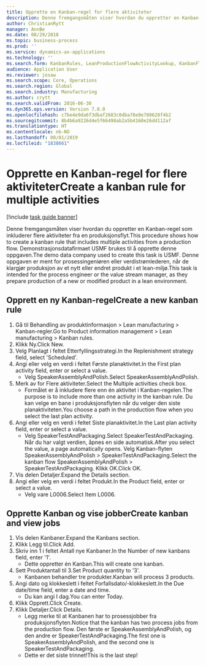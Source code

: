 ```yaml
---
title: Opprette en Kanban-regel for flere aktiviteter
description: Denne fremgangsmåten viser hvordan du oppretter en Kanban-regel som inkluderer flere aktiviteter fra en produksjonsflyt.
author: ChristianRytt
manager: AnnBe
ms.date: 08/29/2018
ms.topic: business-process
ms.prod: ''
ms.service: dynamics-ax-applications
ms.technology: ''
ms.search.form: KanbanRules, LeanProductionFlowActivityLookup, KanbanFlowSelection, InventItemIdLookupSimple, KanbanCreateScheduled, Kanban
audience: Application User
ms.reviewer: josaw
ms.search.scope: Core, Operations
ms.search.region: Global
ms.search.industry: Manufacturing
ms.author: crytt
ms.search.validFrom: 2016-06-30
ms.dyn365.ops.version: Version 7.0.0
ms.openlocfilehash: c7be4e9da6f3dbaf2683c0dba78e0e780628f4b2
ms.sourcegitcommit: 8b4b6a9226d4e5f66498ab2a5b4160e26dd112af
ms.translationtype: HT
ms.contentlocale: nb-NO
ms.lasthandoff: 08/01/2019
ms.locfileid: "1838661"
---
```

# <a name="create-a-kanban-rule-for-multiple-activities"></a><span data-ttu-id="5666f-103">Opprette en Kanban-regel for flere aktiviteter</span><span class="sxs-lookup"><span data-stu-id="5666f-103">Create a kanban rule for multiple activities</span></span>

[!include [task guide banner](../../includes/task-guide-banner.md)]

<span data-ttu-id="5666f-104">Denne fremgangsmåten viser hvordan du oppretter en Kanban-regel som inkluderer flere aktiviteter fra en produksjonsflyt.</span><span class="sxs-lookup"><span data-stu-id="5666f-104">This procedure shows how to create a kanban rule that includes multiple activities from a production flow.</span></span> <span data-ttu-id="5666f-105">Demonstrasjonsdatafirmaet USMF brukes til å opprette denne oppgaven.</span><span class="sxs-lookup"><span data-stu-id="5666f-105">The demo data company used to create this task is USMF.</span></span> <span data-ttu-id="5666f-106">Denne oppgaven er ment for prosessingeniøren eller verdistrømlederen, når de klargjør produksjon av et nytt eller endret produkt i et lean-miljø.</span><span class="sxs-lookup"><span data-stu-id="5666f-106">This task is intended for the process engineer or the value stream manager, as they prepare production of a new or modified product in a lean environment.</span></span>


## <a name="create-a-new-kanban-rule"></a><span data-ttu-id="5666f-107">Opprett en ny Kanban-regel</span><span class="sxs-lookup"><span data-stu-id="5666f-107">Create a new kanban rule</span></span>
1. <span data-ttu-id="5666f-108">Gå til Behandling av produktinformasjon > Lean manufacturing > Kanban-regler.</span><span class="sxs-lookup"><span data-stu-id="5666f-108">Go to Product information management > Lean manufacturing > Kanban rules.</span></span>
2. <span data-ttu-id="5666f-109">Klikk Ny.</span><span class="sxs-lookup"><span data-stu-id="5666f-109">Click New.</span></span>
3. <span data-ttu-id="5666f-110">Velg Planlagt i feltet Etterfyllingsstrategi.</span><span class="sxs-lookup"><span data-stu-id="5666f-110">In the Replenishment strategy field, select 'Scheduled'.</span></span>
4. <span data-ttu-id="5666f-111">Angi eller velg en verdi i feltet Første planaktivitet.</span><span class="sxs-lookup"><span data-stu-id="5666f-111">In the First plan activity field, enter or select a value.</span></span>
    * <span data-ttu-id="5666f-112">Velg SpeakerAssemblyAndPolish.</span><span class="sxs-lookup"><span data-stu-id="5666f-112">Select SpeakerAssemblyAndPolish.</span></span>  
5. <span data-ttu-id="5666f-113">Merk av for Flere aktiviteter.</span><span class="sxs-lookup"><span data-stu-id="5666f-113">Select the Multiple activities check box.</span></span>
    * <span data-ttu-id="5666f-114">Formålet er å inkludere flere enn én aktivitet i Kanban-regelen.</span><span class="sxs-lookup"><span data-stu-id="5666f-114">The purpose is to include more than one activity in the kanban rule.</span></span> <span data-ttu-id="5666f-115">Du kan velge en bane i produksjonsflyten når du velger den siste planaktiviteten.</span><span class="sxs-lookup"><span data-stu-id="5666f-115">You choose a path in the production flow when you select the last plan activity.</span></span>  
6. <span data-ttu-id="5666f-116">Angi eller velg en verdi i feltet Siste planaktivitet.</span><span class="sxs-lookup"><span data-stu-id="5666f-116">In the Last plan activity field, enter or select a value.</span></span>
    * <span data-ttu-id="5666f-117">Velg SpeakerTestAndPackaging.</span><span class="sxs-lookup"><span data-stu-id="5666f-117">Select SpeakerTestAndPackaging.</span></span> <span data-ttu-id="5666f-118">Når du har valgt verdien, åpnes en side automatisk.</span><span class="sxs-lookup"><span data-stu-id="5666f-118">After you select the value, a page automatically opens.</span></span> <span data-ttu-id="5666f-119">Velg Kanban-flyten SpeakerAssemblyAndPolish > SpeakerTestAndPackaging.</span><span class="sxs-lookup"><span data-stu-id="5666f-119">Select the kanban flow SpeakerAssemblyAndPolish > SpeakerTestAndPackaging.</span></span> <span data-ttu-id="5666f-120">Klikk OK.</span><span class="sxs-lookup"><span data-stu-id="5666f-120">Click OK.</span></span>  
7. <span data-ttu-id="5666f-121">Vis delen Detaljer.</span><span class="sxs-lookup"><span data-stu-id="5666f-121">Expand the Details section.</span></span>
8. <span data-ttu-id="5666f-122">Angi eller velg en verdi i feltet Produkt.</span><span class="sxs-lookup"><span data-stu-id="5666f-122">In the Product field, enter or select a value.</span></span>
    * <span data-ttu-id="5666f-123">Velg vare L0006.</span><span class="sxs-lookup"><span data-stu-id="5666f-123">Select Item L0006.</span></span>  

## <a name="create-kanban-and-view-jobs"></a><span data-ttu-id="5666f-124">Opprette Kanban og vise jobber</span><span class="sxs-lookup"><span data-stu-id="5666f-124">Create kanban and view jobs</span></span>
1. <span data-ttu-id="5666f-125">Vis delen Kanbaner.</span><span class="sxs-lookup"><span data-stu-id="5666f-125">Expand the Kanbans section.</span></span>
2. <span data-ttu-id="5666f-126">Klikk Legg til.</span><span class="sxs-lookup"><span data-stu-id="5666f-126">Click Add.</span></span>
3. <span data-ttu-id="5666f-127">Skriv inn 1 i feltet Antall nye Kanbaner.</span><span class="sxs-lookup"><span data-stu-id="5666f-127">In the Number of new kanbans field, enter '1'.</span></span>
    * <span data-ttu-id="5666f-128">Dette oppretter én Kanban.</span><span class="sxs-lookup"><span data-stu-id="5666f-128">This will create one kanban.</span></span>  
4. <span data-ttu-id="5666f-129">Sett Produktantall til 3.</span><span class="sxs-lookup"><span data-stu-id="5666f-129">Set Product quantity to '3'.</span></span>
    * <span data-ttu-id="5666f-130">Kanbanen behandler tre produkter.</span><span class="sxs-lookup"><span data-stu-id="5666f-130">Kanban will process 3 products.</span></span>  
5. <span data-ttu-id="5666f-131">Angi dato og klokkeslett i feltet Forfallsdato/-klokkeslett.</span><span class="sxs-lookup"><span data-stu-id="5666f-131">In the Due date/time field, enter a date and time.</span></span>
    * <span data-ttu-id="5666f-132">Du kan angi I dag.</span><span class="sxs-lookup"><span data-stu-id="5666f-132">You can enter Today.</span></span>  
6. <span data-ttu-id="5666f-133">Klikk Opprett.</span><span class="sxs-lookup"><span data-stu-id="5666f-133">Click Create.</span></span>
7. <span data-ttu-id="5666f-134">Klikk Detaljer.</span><span class="sxs-lookup"><span data-stu-id="5666f-134">Click Details.</span></span>
    * <span data-ttu-id="5666f-135">Legg merke til at Kanbanen har to prosessjobber fra produksjonsflyten.</span><span class="sxs-lookup"><span data-stu-id="5666f-135">Notice that the kanban has two process jobs from the production flow.</span></span> <span data-ttu-id="5666f-136">Den første er SpeakerAssemblyAndPolish, og den andre er SpeakerTestAndPackaging.</span><span class="sxs-lookup"><span data-stu-id="5666f-136">The first one is SpeakerAssemblyAndPolish, and the second one is SpeakerTestAndPackaging.</span></span>  
    * <span data-ttu-id="5666f-137">Dette er det siste trinnet!</span><span class="sxs-lookup"><span data-stu-id="5666f-137">This is the last step!</span></span>  

